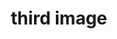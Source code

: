 ---
title: "third image"
description: "This is the description of the image"
imageUrl: "/assets/galleryThumbs/13.jpg"
---